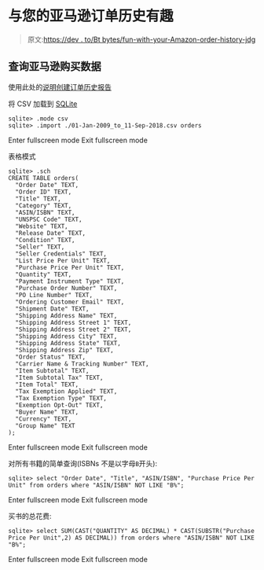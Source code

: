 # 与您的亚马逊订单历史有趣

> 原文:[https://dev . to/Bt bytes/fun-with-your-Amazon-order-history-jdg](https://dev.to/btbytes/fun-with-your-amazon-order-history-jdg)

## 查询亚马逊购买数据

使用此处的[说明创建订单历史报告](https://www.amazon.com/gp/help/customer/display.html?nodeId=200131240)

将 CSV 加载到 [SQLite](https://www.sqlite.org/index.html)

```
sqlite> .mode csv
sqlite> .import ./01-Jan-2009_to_11-Sep-2018.csv orders 
```

Enter fullscreen mode Exit fullscreen mode

表格模式

```
sqlite> .sch
CREATE TABLE orders(
  "Order Date" TEXT,
  "Order ID" TEXT,
  "Title" TEXT,
  "Category" TEXT,
  "ASIN/ISBN" TEXT,
  "UNSPSC Code" TEXT,
  "Website" TEXT,
  "Release Date" TEXT,
  "Condition" TEXT,
  "Seller" TEXT,
  "Seller Credentials" TEXT,
  "List Price Per Unit" TEXT,
  "Purchase Price Per Unit" TEXT,
  "Quantity" TEXT,
  "Payment Instrument Type" TEXT,
  "Purchase Order Number" TEXT,
  "PO Line Number" TEXT,
  "Ordering Customer Email" TEXT,
  "Shipment Date" TEXT,
  "Shipping Address Name" TEXT,
  "Shipping Address Street 1" TEXT,
  "Shipping Address Street 2" TEXT,
  "Shipping Address City" TEXT,
  "Shipping Address State" TEXT,
  "Shipping Address Zip" TEXT,
  "Order Status" TEXT,
  "Carrier Name & Tracking Number" TEXT,
  "Item Subtotal" TEXT,
  "Item Subtotal Tax" TEXT,
  "Item Total" TEXT,
  "Tax Exemption Applied" TEXT,
  "Tax Exemption Type" TEXT,
  "Exemption Opt-Out" TEXT,
  "Buyer Name" TEXT,
  "Currency" TEXT,
  "Group Name" TEXT
); 
```

Enter fullscreen mode Exit fullscreen mode

对所有书籍的简单查询(ISBNs 不是以字母`B`开头):

```
sqlite> select "Order Date", "Title", "ASIN/ISBN", "Purchase Price Per Unit" from orders where "ASIN/ISBN" NOT LIKE "B%"; 
```

Enter fullscreen mode Exit fullscreen mode

买书的总花费:

```
sqlite> select SUM(CAST("QUANTITY" AS DECIMAL) * CAST(SUBSTR("Purchase Price Per Unit",2) AS DECIMAL)) from orders where "ASIN/ISBN" NOT LIKE "B%"; 
```

Enter fullscreen mode Exit fullscreen mode